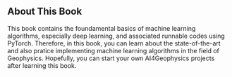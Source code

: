 
## About This Book

This book contains the foundamental basics of machine learning algorithms, especially deep learning, and associated runnable codes using PyTorch. Therefore, in this book, you can learn about the state-of-the-art and also pratice implementing machine learning algorithms in the field of Geophysics. Hopefully, you can start your own AI4Geophysics projects after learning this book.
